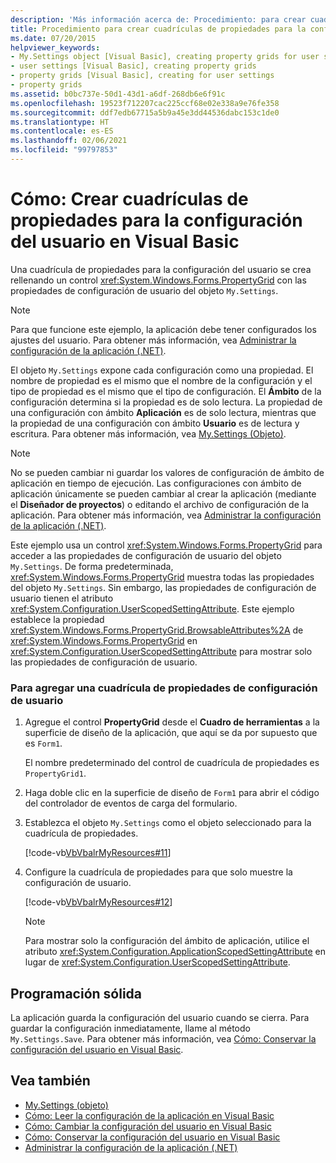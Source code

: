 ```yaml
---
description: 'Más información acerca de: Procedimiento: para crear cuadrículas de propiedades para la configuración del usuario en Visual Basic'
title: Procedimiento para crear cuadrículas de propiedades para la configuración del usuario
ms.date: 07/20/2015
helpviewer_keywords:
- My.Settings object [Visual Basic], creating property grids for user settings
- user settings [Visual Basic], creating property grids
- property grids [Visual Basic], creating for user settings
- property grids
ms.assetid: b0bc737e-50d1-43d1-a6df-268db6e6f91c
ms.openlocfilehash: 19523f712207cac225ccf68e02e338a9e76fe358
ms.sourcegitcommit: ddf7edb67715a5b9a45e3dd44536dabc153c1de0
ms.translationtype: HT
ms.contentlocale: es-ES
ms.lasthandoff: 02/06/2021
ms.locfileid: "99797853"
---
```

# <a name="how-to-create-property-grids-for-user-settings-in-visual-basic"></a>Cómo: Crear cuadrículas de propiedades para la configuración del usuario en Visual Basic

Una cuadrícula de propiedades para la configuración del usuario se crea rellenando un control <xref:System.Windows.Forms.PropertyGrid> con las propiedades de configuración de usuario del objeto `My.Settings`.  
  
> [!NOTE]
> Para que funcione este ejemplo, la aplicación debe tener configurados los ajustes del usuario. Para obtener más información, vea [Administrar la configuración de la aplicación (.NET)](/visualstudio/ide/managing-application-settings-dotnet).  
  
 El objeto `My.Settings` expone cada configuración como una propiedad. El nombre de propiedad es el mismo que el nombre de la configuración y el tipo de propiedad es el mismo que el tipo de configuración. El **Ámbito** de la configuración determina si la propiedad es de solo lectura. La propiedad de una configuración con ámbito **Aplicación** es de solo lectura, mientras que la propiedad de una configuración con ámbito **Usuario** es de lectura y escritura. Para obtener más información, vea [My.Settings (Objeto)](../../../language-reference/objects/my-settings-object.md).  
  
> [!NOTE]
> No se pueden cambiar ni guardar los valores de configuración de ámbito de aplicación en tiempo de ejecución. Las configuraciones con ámbito de aplicación únicamente se pueden cambiar al crear la aplicación (mediante el **Diseñador de proyectos**) o editando el archivo de configuración de la aplicación. Para obtener más información, vea [Administrar la configuración de la aplicación (.NET)](/visualstudio/ide/managing-application-settings-dotnet).  
  
 Este ejemplo usa un control <xref:System.Windows.Forms.PropertyGrid> para acceder a las propiedades de configuración de usuario del objeto `My.Settings`. De forma predeterminada, <xref:System.Windows.Forms.PropertyGrid> muestra todas las propiedades del objeto `My.Settings`. Sin embargo, las propiedades de configuración de usuario tienen el atributo <xref:System.Configuration.UserScopedSettingAttribute>. Este ejemplo establece la propiedad <xref:System.Windows.Forms.PropertyGrid.BrowsableAttributes%2A> de <xref:System.Windows.Forms.PropertyGrid> en <xref:System.Configuration.UserScopedSettingAttribute> para mostrar solo las propiedades de configuración de usuario.  
  
### <a name="to-add-a-user-setting-property-grid"></a>Para agregar una cuadrícula de propiedades de configuración de usuario  
  
1. Agregue el control **PropertyGrid** desde el **Cuadro de herramientas** a la superficie de diseño de la aplicación, que aquí se da por supuesto que es `Form1`.  
  
     El nombre predeterminado del control de cuadrícula de propiedades es `PropertyGrid1`.  
  
2. Haga doble clic en la superficie de diseño de `Form1` para abrir el código del controlador de eventos de carga del formulario.  
  
3. Establezca el objeto `My.Settings` como el objeto seleccionado para la cuadrícula de propiedades.  
  
     [!code-vb[VbVbalrMyResources#11](~/samples/snippets/visualbasic/VS_Snippets_VBCSharp/VbVbalrMyResources/VB/Form1.vb#11)]  
  
4. Configure la cuadrícula de propiedades para que solo muestre la configuración de usuario.  
  
     [!code-vb[VbVbalrMyResources#12](~/samples/snippets/visualbasic/VS_Snippets_VBCSharp/VbVbalrMyResources/VB/Form1.vb#12)]  
  
    > [!NOTE]
    > Para mostrar solo la configuración del ámbito de aplicación, utilice el atributo <xref:System.Configuration.ApplicationScopedSettingAttribute> en lugar de <xref:System.Configuration.UserScopedSettingAttribute>.  
  
## <a name="robust-programming"></a>Programación sólida  

 La aplicación guarda la configuración del usuario cuando se cierra. Para guardar la configuración inmediatamente, llame al método `My.Settings.Save`. Para obtener más información, vea [Cómo: Conservar la configuración del usuario en Visual Basic](how-to-persist-user-settings.md).  
  
## <a name="see-also"></a>Vea también

- [My.Settings (objeto)](../../../language-reference/objects/my-settings-object.md)
- [Cómo: Leer la configuración de la aplicación en Visual Basic](how-to-read-application-settings.md)
- [Cómo: Cambiar la configuración del usuario en Visual Basic](how-to-change-user-settings.md)
- [Cómo: Conservar la configuración del usuario en Visual Basic](how-to-persist-user-settings.md)
- [Administrar la configuración de la aplicación (.NET)](/visualstudio/ide/managing-application-settings-dotnet)
